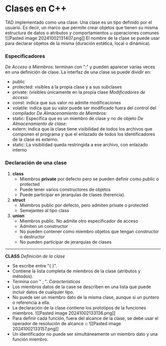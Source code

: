 # Clases en C++

TAD implementado como una clase:
	Una clase es un tipo definido por el usuario. Es decir, un marco que permite crear objetos que tienen su misma estructura de datos o atributos y comportamientos u operaciones comunes
![[Pasted image 20241002131407.png]]
	El nombre de la clase se puede usar para declarar objetos de la misma (duración estática, local o dinámica).


### Especificadores
*De Acceso a Miembros*: terminan con ":" y pueden aparecer varias veces en una definición de clase. La interfaz de una clase se puede dividir en:
- public
- protected: visibles a la propia clase y a sus subclases
- private: (visibles únicamente en la propia clase
*Modificadores de acceso*:
- const: indica que sus valor no admite modificaciones
- volatile: indica que su valor puede ser modificado fuera del control del compilador
*De Almacenamiento de Miembros*:
- static: Especifica que es un miembro de clase y no de objeto
*De Almacenamiento de clase*:
- extern: indica que la clase tiene visibilidad de todos los archivos que componen el programa y que el enlazado de todos los identificadores de la clase es externo.
- static: La visibilidad queda restringida a ese archivo, con enlazado interno

### Declaración de una clase
1. **class**
	- Miembros **private** por defecto pero se pueden definir como public o protected
	- Puede tener varios constructores de objetos
	- Puede participar en jerarquías de clases (herencia).
2. **struct**
	- Miembros public por defecto, pero admiten private o protected
	- Semejantes al tipo class
3. **union**
	- Miembros public. No admite otro especificador de acceso
	- Admiten un constructor
	- No pueden contener como miembro objetos que tengan constructor o destructor
	- No pueden participar de jerarquías de clases

---
**CLASS** 
*Definición de la clase*
- Se escribe entre "{ }".
- Contiene la lista completa de miembros de la clase (atributos y métodos).
- Termina con " ; ".
*Características*
- Los miembros datos de la case se describen en una lista que puede incluir datos de cualquier tipo.
- No puede ser un miembro dato de la misma clase, aunque si un puntero o referencia a ella.
- La declaración de la clase contiene los prototipos de la funciones miembros.
![[Pasted image 20241002133136.png]]
- Para definir cada función, fuera del alcance de la clase, se debe usar el operador de resolución de alcance **::** 
![[Pasted image 20241002133157.png]]
- Un identificador no puede ser simultáneamente un miembro dato y una función miembro.
